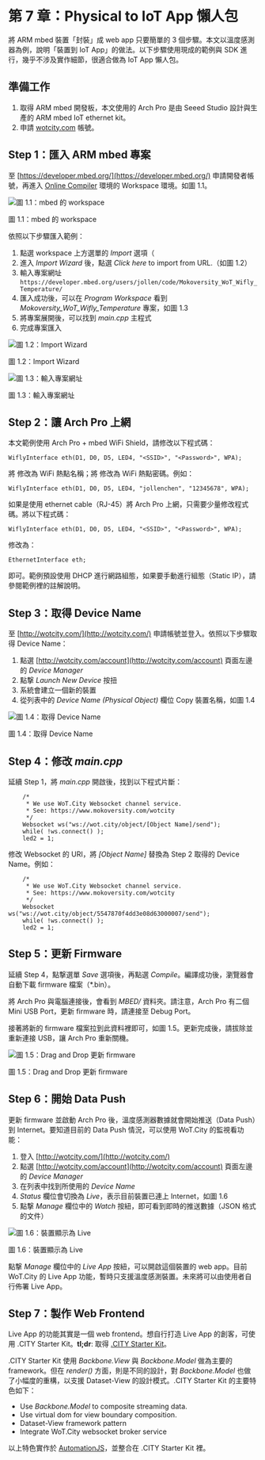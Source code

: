# 第 7 章：Physical to IoT App 懶人包

將 ARM mbed 裝置「封裝」成 web app 只要簡單的 3 個步驟。本文以溫度感測器為例，說明「裝置到 IoT App」的做法。以下步驟使用現成的範例與 SDK 進行，幾乎不涉及實作細節，很適合做為 IoT App 懶人包。

## 準備工作

1. 取得 ARM mbed 開發板，本文使用的 Arch Pro 是由 Seeed Studio 設計與生產的 ARM mbed IoT ethernet kit。
2. 申請 [wotcity.com](http://wotcity.com) 帳號。

## Step 1：匯入 ARM mbed 專案

至 [https://developer.mbed.org/](https://developer.mbed.org/) 申請開發者帳號，再進入 [Online Compiler](https://developer.mbed.org/compiler/) 環境的 Workspace 環境。如圖 1.1。

![圖 1.1：mbed 的 workspace](1.1_workspace.png)

圖 1.1：mbed 的 workspace

依照以下步驟匯入範例：

1. 點選 workspace 上方選單的 *Import* 選項（
2. 進入 *Import Wizard* 後，點選 *Click here* to import from URL.（如圖 1.2）
3. 輸入專案網址 `https://developer.mbed.org/users/jollen/code/Mokoversity_WoT_Wifly_Temperature/`
4. 匯入成功後，可以在 *Program Workspace* 看到 *Mokoversity_WoT_Wifly_Temperature* 專案，如圖 1.3
5. 將專案展開後，可以找到 *main.cpp* 主程式
6. 完成專案匯入

![圖 1.2：Import Wizard](8.2.png)

圖 1.2：Import Wizard

![圖 1.3：輸入專案網址](8.3.png)

圖 1.3：輸入專案網址

## Step 2：讓 Arch Pro 上網

本文範例使用 Arch Pro + mbed WiFi Shield，請修改以下程式碼：

```
WiflyInterface eth(D1, D0, D5, LED4, "<SSID>", "<Password>", WPA);
```

將 *<SSID>* 修改為 WiFi 熱點名稱；將 *<Password>* 修改為 WiFi 熱點密碼。例如：

```
WiflyInterface eth(D1, D0, D5, LED4, "jollenchen", "12345678", WPA);
```

如果是使用 ethernet cable（RJ-45）將 Arch Pro 上網，只需要少量修改程式碼。將以下程式碼：

```
WiflyInterface eth(D1, D0, D5, LED4, "<SSID>", "<Password>", WPA);
```

修改為：

```
EthernetInterface eth;
```

即可。範例預設使用 DHCP 進行網路組態，如果要手動進行組態（Static IP），請參閱範例裡的註解說明。

## Step 3：取得 Device Name

至 [http://wotcity.com/](http://wotcity.com/) 申請帳號並登入。依照以下步驟取得 Device Name：

1. 點選 [http://wotcity.com/account](http://wotcity.com/account) 頁面左邊的 *Device Manager*
2. 點撃 *Launch New Device* 按扭
3. 系統會建立一個新的裝置
4. 從列表中的 *Device Name (Physical Object)* 欄位 Copy 裝置名稱，如圖 1.4

![圖 1.4：取得 Device Name](8.4.png)

圖 1.4：取得 Device Name

## Step 4：修改 *main.cpp*

延續 Step 1，將 *main.cpp* 開啟後，找到以下程式片斷：

```
    /*
     * We use WoT.City Websocket channel service.
     * See: https://www.mokoversity.com/wotcity
     */
    Websocket ws("ws://wot.city/object/[Object Name]/send");
    while( !ws.connect() );
    led2 = 1;
```

修改 Websocket 的 URI，將 *[Object Name]* 替換為 Step 2 取得的 Device Name。例如：

```
    /*
     * We use WoT.City Websocket channel service.
     * See: https://www.mokoversity.com/wotcity
     */
    Websocket ws("ws://wot.city/object/5547870f4dd3e08d63000007/send");
    while( !ws.connect() );
    led2 = 1;
```

## Step 5：更新 Firmware

延續 Step 4，點撃選單 *Save* 選項後，再點選 *Compile*。編譯成功後，瀏覽器會自動下載 firmware 檔案（*.bin）。

將 Arch Pro 與電腦連接後，會看到 *MBED/* 資料夾。請注意，Arch Pro 有二個 Mini USB Port，更新 firmware 時，請連接至 Debug Port。

接著將新的 firmware 檔案拉到此資料裡即可，如圖 1.5。更新完成後，請拔除並重新連接 USB，讓 Arch Pro 重新關機。

![圖 1.5：Drag and Drop 更新 firmware](1.3_drag-drop.png)

圖 1.5：Drag and Drop 更新 firmware

## Step 6：開始 Data Push

更新 firmware 並啟動 Arch Pro 後，溫度感測器數據就會開始推送（Data Push）到 Internet。要知道目前的 Data Push 情況，可以使用 WoT.City 的監視看功能：

1. 登入 [http://wotcity.com/](http://wotcity.com/) 
2. 點選 [http://wotcity.com/account](http://wotcity.com/account) 頁面左邊的 *Device Manager*
3. 在列表中找到所使用的 *Device Name*
4. *Status* 欄位會切換為 *Live*，表示目前裝置已連上 Internet，如圖 1.6
5. 點撃 *Manage* 欄位中的 *Watch* 按紐，即可看到即時的推送數據（JSON 格式的文件）

![圖 1.6：裝置顯示為 Live](8.6.png)

圖 1.6：裝置顯示為 Live

點撃 *Manage* 欄位中的 *Live App* 按紐，可以開啟這個裝置的 web app。目前 WoT.City 的 Live App 功能，暫時只支援溫度感測裝置。未來將可以由使用者自行佈署 Live App。

## Step 7：製作 Web Frontend

Live App 的功能其實是一個 web frontend。想自行打造 Live App 的創客，可使用 .CITY Starter Kit。**tl;dr**: 取得 [.CITY Starter Kit](http://wotcity.com/docs/dotcity-starter-kit)。

.CITY Starter Kit 使用 *Backbone.View* 與 *Backbone.Model* 做為主要的 framework。但在 *render()* 方面，則是不同的設計，對 *Backbone.Model* 也做了小幅度的重構，以支援 Dataset-View 的設計模式。.CITY Starter Kit 的主要特色如下：

* Use *Backbone.Model* to composite streaming data.
* Use virtual dom for view boundary composition.
* Dataset-View framework pattern
* Integrate WoT.City websocket broker service

以上特色實作於 [AutomationJS](https://github.com/wotcity/automationjs)，並整合在 .CITY Starter Kit 裡。